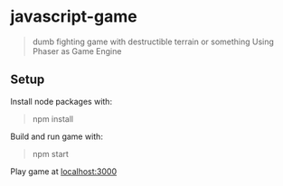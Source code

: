 # javascript-game
> dumb fighting game with destructible terrain or something
Using Phaser as Game Engine

## Setup 

Install node packages with: 
> npm install

Build and run game with:
> npm start

Play game at [localhost:3000](http://localhost:3000)
